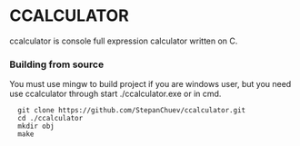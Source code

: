 # CCALCULATOR
ccalculator is console full expression calculator written on C.

### Building from source
You must use mingw to build project if you are windows user, but you need use ccalculator through start ./ccalculator.exe or in cmd.

```
  git clone https://github.com/StepanChuev/ccalculator.git
  cd ./ccalculator
  mkdir obj
  make 
```
